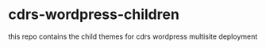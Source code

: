 # cdrs-wordpress-children
this repo contains the child themes for cdrs wordpress multisite deployment
